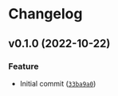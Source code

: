 # Changelog

<!--next-version-placeholder-->

## v0.1.0 (2022-10-22)
### Feature
* Initial commit ([`33ba9a0`](https://github.com/cemlyn007/python-template/commit/33ba9a0541d7e5b2cca01b6534291c57f3091729))

